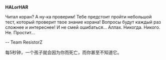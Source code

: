**HALorHAR**

Читал коран? А ну-ка проверим! 
Тебе предстоит пройти небольшой тест, который проверит твое знание корана! Вопросы будут каждый раз сложнее и интереснее! И не смей ошибаться... Аллах. Никогда. Никого. Не. Простит...

-- Team ResistorZ

每5秒钟，一个孩子就会因为你而死亡，而你甚至不知道它。


